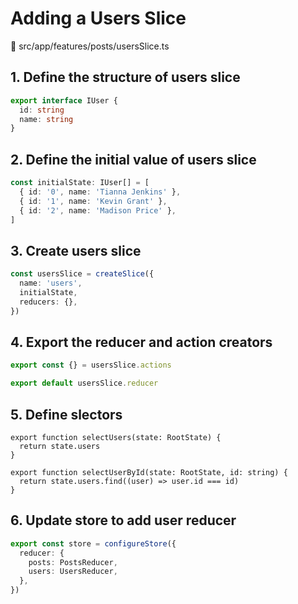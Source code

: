 # Adding a Users Slice

📁 src/app/features/posts/usersSlice.ts

## 1. Define the structure of users slice

```ts
export interface IUser {
  id: string
  name: string
}
```

## 2. Define the initial value of users slice

```ts
const initialState: IUser[] = [
  { id: '0', name: 'Tianna Jenkins' },
  { id: '1', name: 'Kevin Grant' },
  { id: '2', name: 'Madison Price' },
]
```

## 3. Create users slice

```ts
const usersSlice = createSlice({
  name: 'users',
  initialState,
  reducers: {},
})
```

## 4. Export the reducer and action creators

```ts
export const {} = usersSlice.actions

export default usersSlice.reducer
```

## 5. Define slectors

```
export function selectUsers(state: RootState) {
  return state.users
}

export function selectUserById(state: RootState, id: string) {
  return state.users.find((user) => user.id === id)
}
```

## 6. Update store to add user reducer

```ts
export const store = configureStore({
  reducer: {
    posts: PostsReducer,
    users: UsersReducer,
  },
})
```
